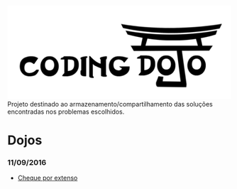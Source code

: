 ![coding dojo](./img/coding_dojo.png)
Projeto destinado ao armazenamento/compartilhamento das soluções encontradas nos problemas escolhidos.

# Dojos
### 11/09/2016
- [Cheque por extenso](http://dojopuzzles.com/problemas/exibe/cheque-por-extenso/)
